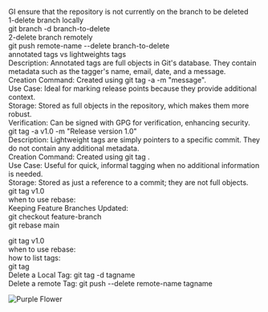 GI ensure that the repository is not currently on the branch to be deleted
<br>
1-delete branch locally
<br>
git branch -d branch-to-delete
<br>
2-delete branch remotely
<br>
git push remote-name --delete branch-to-delete
<br>
annotated tags vs lightweights tags
<br>
Description: Annotated tags are full objects in Git's database. They contain metadata such as the tagger's name, email, date, and a message.
<br>
Creation Command: Created using git tag -a <tagname> -m "message".
<br>
Use Case: Ideal for marking release points because they provide additional context.
<br>
Storage: Stored as full objects in the repository, which makes them more robust.
<br>
Verification: Can be signed with GPG for verification, enhancing security.
<br>
git tag -a v1.0 -m "Release version 1.0"
<br>
Description: Lightweight tags are simply pointers to a specific commit. They do not contain any additional metadata.
<br>
Creation Command: Created using git tag <tagname>.
<br>
Use Case: Useful for quick, informal tagging when no additional information is needed.
<br>
Storage: Stored as just a reference to a commit; they are not full objects.
<br>
git tag v1.0
<br>
when to use rebase:
<br>
Keeping Feature Branches Updated:
<br>
git checkout feature-branch
<br>
git rebase main
<br>


git tag v1.0
<br>
when to use rebase:
<br>
how to list tags:
<br>
git tag
<br>
Delete a Local Tag: git tag -d tagname
<br>
Delete a remote Tag: git push --delete remote-name tagname
<br>




![Purple Flower](https://wallpapercave.com/wp/PSpoeP1.jpg)
